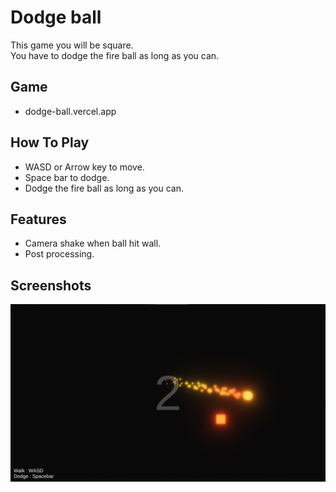 
# Dodge ball

This game you will be square.\
You have to dodge the fire ball as long as you can.

## Game

- dodge-ball.vercel.app

## How To Play

- WASD or Arrow key to move.
- Space bar to dodge.
- Dodge the fire ball as long as you can.
## Features

- Camera shake when ball hit wall.
- Post processing.

## Screenshots

![App Screenshot 1](/Screenshot/1.png?raw=true)
